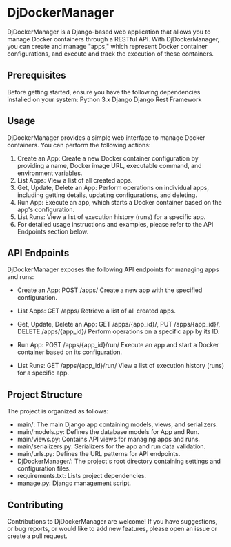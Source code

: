 # DjDockerManager

DjDockerManager is a Django-based web application that allows you to manage Docker containers through a RESTful API. 
With DjDockerManager, you can create and manage "apps," which represent Docker container configurations, and execute and track the execution of these containers.

## Prerequisites
Before getting started, ensure you have the following dependencies installed on your system:
Python 3.x
Django
Django Rest Framework

## Usage
DjDockerManager provides a simple web interface to manage Docker containers. You can perform the following actions:
  1. Create an App: Create a new Docker container configuration by providing a name, Docker image URL, executable command, and environment variables.
  2. List Apps: View a list of all created apps.
  3. Get, Update, Delete an App: Perform operations on individual apps, including getting details, updating configurations, and deleting.
  4. Run App: Execute an app, which starts a Docker container based on the app's configuration.
  5. List Runs: View a list of execution history (runs) for a specific app.
  6. For detailed usage instructions and examples, please refer to the API Endpoints section below.

## API Endpoints
DjDockerManager exposes the following API endpoints for managing apps and runs:

- Create an App: POST /apps/
  Create a new app with the specified configuration.

- List Apps: GET /apps/
  Retrieve a list of all created apps.

- Get, Update, Delete an App: GET /apps/{app_id}/, PUT /apps/{app_id}/, DELETE /apps/{app_id}/
  Perform operations on a specific app by its ID.

- Run App: POST /apps/{app_id}/run/
  Execute an app and start a Docker container based on its configuration.

- List Runs: GET /apps/{app_id}/run/
  View a list of execution history (runs) for a specific app.

## Project Structure
The project is organized as follows:  
  - main/: The main Django app containing models, views, and serializers.
  - main/models.py: Defines the database models for App and Run.
  - main/views.py: Contains API views for managing apps and runs.
  - main/serializers.py: Serializers for the app and run data validation.
  - main/urls.py: Defines the URL patterns for API endpoints.
  - DjDockerManager/: The project's root directory containing settings and configuration files.
  - requirements.txt: Lists project dependencies.
  - manage.py: Django management script.

## Contributing
Contributions to DjDockerManager are welcome! If you have suggestions, or bug reports, or would like to add new features, please open an issue or create a pull request.
